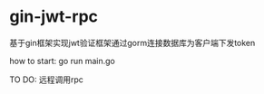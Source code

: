 # gin-jwt-rpc
基于gin框架实现jwt验证框架通过gorm连接数据库为客户端下发token

how to start:
  go run main.go


TO DO:
  远程调用rpc
